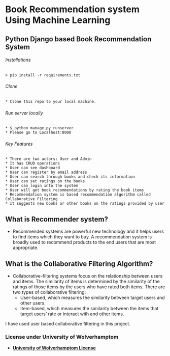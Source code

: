 # Book Recommendation system Using Machine Learning 
## Python Django based Book Recommendation System

###### Installations
    > pip install -r requirements.txt

###### Clone
    * Clone this repo to your local machine.

###### Run server locally
    * $ python manage.py runserver
    * Please go to Localhost:8000

###### Key Features
    * There are two actors: User and Admin
    * It has CRUD operations
    * User can see dashboard
    * User can register by email address
    * User can search through books and check its information
    * User can set ratings on the books
    * User can login into the system
    * User will get book recommendations by rating the book items
    * Recommendation system is based recommendation algorithm called Collaborative Filtering
    * It suggests new books or other books on the ratings provided by user

## What is Recommender system?
* Recommended systems are powerful new technology and it helps users to find items 
which they want to buy. A recommendation system is broadly used to recommend 
products to the end users that are most appropriate.


## What is the Collaborative Filtering Algorithm?
* Collaborative-filtering systems focus on the relationship between users 
and items. The similarity of items is determined by the similarity of the ratings of those 
items by the users who have rated both items. 
There are two types of collaborative 
filtering:
    * User-based, which measures the similarity between target users and other users.
    * Item-based, which measures the similarity between the items that target users’ rate or 
    interact with and other items.

I have used user based collaborative filtering in this project.

### License under University of Wolverhamptom
- **[University of Wolverhamptom License](https://www.wlv.ac.uk/its/facilities/regulations-and-policies/software-licensing--copyright/)**




